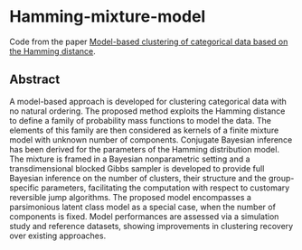 # Hamming-mixture-model

Code from the paper [Model-based clustering of categorical data based on the Hamming distance](https://arxiv.org/abs/2212.04746).

## Abstract

A model-based approach is developed for clustering categorical data with no natural ordering. The proposed method exploits the Hamming distance to define a family of probability mass functions to model the data. The elements of this family are then considered as kernels of a finite mixture model with unknown number of components. Conjugate Bayesian inference has been derived for the parameters of the Hamming distribution model. The mixture is framed in a Bayesian nonparametric setting and a transdimensional blocked Gibbs sampler is developed to provide full Bayesian inference on the number of clusters, their structure and the group-specific parameters, facilitating the computation with respect to customary reversible jump algorithms. The proposed model encompasses a parsimonious latent class model as a special case, when the number of components is fixed. Model performances are assessed via a simulation study and reference datasets, showing improvements in clustering recovery over existing approaches.
